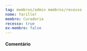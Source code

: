 ```yaml
---
tag: membros/admin membros/recesso
nome: Yarillo!
membro: Curadoria
recesso: true
ex-membro: false
---
```


#### Comentário
